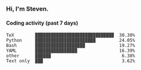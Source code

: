 ### Hi, I'm Steven.

#### Coding activity (past 7 days)
```
TeX        ▓▓▓▓▓▓▓▓▓▓▓▓▓▓▓▓▓▓▓▓▓▓▓▓▓▓▓▓▓▓  30.30%
Python     ▓▓▓▓▓▓▓▓▓▓▓▓▓▓▓▓▓▓▓▓▓▓▓         24.05%
Bash       ▓▓▓▓▓▓▓▓▓▓▓▓▓▓▓▓▓▓▓             19.27%
YAML       ▓▓▓▓▓▓▓▓▓▓▓▓▓▓▓▓                16.39%
other      ▓▓▓▓▓▓                           6.38%
Text only  ▓▓▓                              3.62%
```

